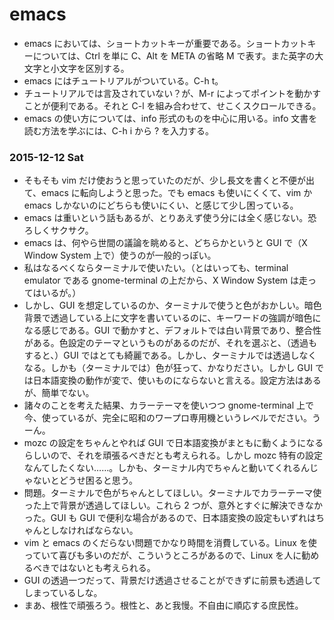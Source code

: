 # emacs

- emacs においては、ショートカットキーが重要である。ショートカットキーについては、Ctrl を単に C、Alt を META の省略 M で表す。また英字の大文字と小文字を区別する。
- emacs にはチュートリアルがついている。C-h t。
- チュートリアルでは言及されていない？が、M-r によってポイントを動かすことが便利である。それと C-l を組み合わせて、せこくスクロールできる。
- emacs の使い方については、info 形式のものを中心に用いる。info 文書を読む方法を学ぶには、C-h i から ? を入力する。

### 2015-12-12 Sat

- そもそも vim だけ使おうと思っていたのだが、少し長文を書くと不便が出て、emacs に転向しようと思った。でも emacs も使いにくくて、vim か emacs しかないのにどちらも使いにくい、と感じて少し困っている。
- emacs は重いという話もあるが、とりあえず使う分には全く感じない。恐ろしくサクサク。
- emacs は、何やら世間の議論を眺めると、どちらかというと GUI で（X Window System 上で）使うのが一般的っぽい。
- 私はなるべくならターミナルで使いたい。（とはいっても、terminal emulator である gnome-terminal の上だから、X Window System は走ってはいるが。）
- しかし、GUI を想定しているのか、ターミナルで使うと色がおかしい。暗色背景で透過している上に文字を書いているのに、キーワードの強調が暗色になる感じである。GUI で動かすと、デフォルトでは白い背景であり、整合性がある。色設定のテーマというものがあるのだが、それを選ぶと、（透過もすると、）GUI ではとても綺麗である。しかし、ターミナルでは透過しなくなる。しかも（ターミナルでは）色が狂って、かなりださい。しかし GUI では日本語変換の動作が変で、使いものにならないと言える。設定方法はあるが、簡単でない。
- 諸々のことを考えた結果、カラーテーマを使いつつ gnome-terminal 上で今、使っているが、完全に昭和のワープロ専用機というレベルでださい。うーん。
- mozc の設定をちゃんとやれば GUI で日本語変換がまともに動くようになるらしいので、それを頑張るべきだとも考えられる。しかし mozc 特有の設定なんてしたくない……。しかも、ターミナル内でちゃんと動いてくれるんじゃないとどうせ困ると思う。
- 問題。ターミナルで色がちゃんとしてほしい。ターミナルでカラーテーマ使った上で背景が透過してほしい。これら 2 つが、意外とすぐに解決できなかった。GUI も GUI で便利な場合があるので、日本語変換の設定もいずれはちゃんとしなければならない。
- vim と emacs のくだらない問題でかなり時間を消費している。Linux を使っていて喜びも多いのだが、こういうところがあるので、Linux を人に勧めるべきではないとも考えられる。
- GUI の透過一つだって、背景だけ透過させることができずに前景も透過してしまっているしな。
- まあ、根性で頑張ろう。根性と、あと我慢。不自由に順応する庶民性。

